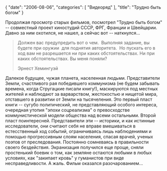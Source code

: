 {
   "date": "2006-08-06",
   "categories": [
      "Видеоряд"
   ],
   "title": "Трудно быть богом"
}

Продолжая просмотр старых фильмов, посмотрел "Трудно быть богом" -- совместный проект киностудий СССР, ФРГ, Франции и Швейцарии. Давно за ним охотился, не нашел, а сейчас вот -- наткнулся...

> Должен вас предупредить вот о чем.  Выполняя задание, вы будете при оружии  для поднятия авторитета.  Но пускать его в ход вам не разрешается ни при каких обстоятельствах. Ни при каких обстоятельствах. Вы меня поняли?
> 
> Эрнест Хемингуэй

Далекое будущее, чужая планета, населенная людьми. Представители Земли, счастливого рая победившего коммунизма (не будем забывать времена, когда Стругацкие писали книгу!), маскируются под местных жителей и наблюдают за варварством, жестокостью и нищетой мира, отставшего в развитии от Земли на тысячеления. Это первый пласт книги -- сугубо политический, не представляющий особого интереса, очередная утопия "эпохи соцреализма" о превосходстве коммунистической модели общества над всеми остальными. Второй пласт поинтересней. Представители эти -- историки, и как истинные исследователи, они считают себя не вправе вмешиваться в естесственный ход событий, ограничиваясь лишь наблюдениями и помощью прогрессивным слоям населения, спасая врачей, ученых поэтов от преследования. Постоянно сомневаясь в правильности своего бездействия. Экранизация получился еще проще, сняли простенький боевик о том, как земляне остаются любыми в любых условиях, как "закипает кровь" у гуманистов при виде несправедливости. А жаль. Фильм оказался разочарованием...
